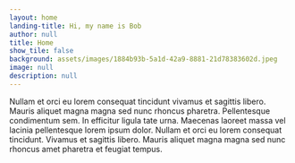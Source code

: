 ```yaml
---
layout: home
landing-title: Hi, my name is Bob
author: null
title: Home
show_tile: false
background: assets/images/1884b93b-5a1d-42a9-8881-21d78383602d.jpeg
image: null
description: null
---
```


Nullam et orci eu lorem consequat tincidunt vivamus et sagittis libero. Mauris aliquet magna magna sed nunc rhoncus pharetra. Pellentesque condimentum sem. In efficitur ligula tate urna. Maecenas laoreet massa vel lacinia pellentesque lorem ipsum dolor. Nullam et orci eu lorem consequat tincidunt. Vivamus et sagittis libero. Mauris aliquet magna magna sed nunc rhoncus amet pharetra et feugiat tempus.
